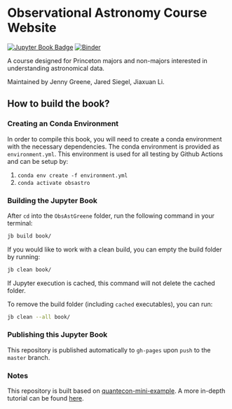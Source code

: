 # Observational Astronomy Course Website

[![Jupyter Book Badge](https://jupyterbook.org/badge.svg)](<http://jiaxuanli.me/ObsAstGreene/docs/index.html>)
[![Binder](https://mybinder.org/badge_logo.svg)](https://mybinder.org/v2/gh/AstroJacobLi/ObsAstGreene/HEAD)

A course designed for Princeton majors and non-majors interested in understanding astronomical data. 

Maintained by Jenny Greene, Jared Siegel, Jiaxuan Li. 

## How to build the book?
### Creating an Conda Environment
In order to compile this book, you will need to create a conda environment with the necessary dependencies.
The conda environment is provided as `environment.yml`. This environment is used for all testing by Github Actions and can be setup by:
1. `conda env create -f environment.yml`
2. `conda activate obsastro`

### Building the Jupyter Book
After `cd` into the `ObsAstGreene` folder, run the following command in your terminal:

```bash
jb build book/
```

If you would like to work with a clean build, you can empty the build folder by running:

```bash
jb clean book/
```

If Jupyter execution is cached, this command will not delete the cached folder. 

To remove the build folder (including `cached` executables), you can run:

```bash
jb clean --all book/
```

### Publishing this Jupyter Book

This repository is published automatically to `gh-pages` upon `push` to the `master` branch.

### Notes

This repository is built based on [quantecon-mini-example](https://github.com/executablebooks/quantecon-mini-example). A more in-depth tutorial can be found [here](https://jupyterbook.org/start/overview.html).